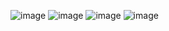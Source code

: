 ![image](https://github.com/dopecello/algo-repo/assets/105554094/25d6c3be-f1fe-4699-ac63-a8e2024416d6)
![image](https://github.com/dopecello/algo-repo/assets/105554094/bb61c65c-9ef3-4f11-b43e-f615c33eb3af)
![image](https://github.com/dopecello/algo-repo/assets/105554094/c7291140-bdce-44e3-b14c-1b152c278c83)
![image](https://github.com/dopecello/algo-repo/assets/105554094/928c300c-ffba-42f9-940f-b31b9b16b34e)
